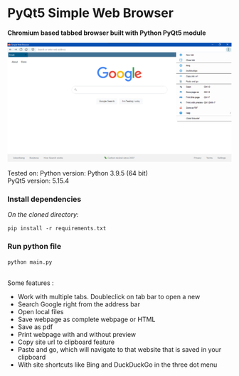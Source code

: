 # PyQt5 Simple Web Browser
**Chromium based tabbed browser built with Python PyQt5 module**

<img src="./browser-screenshot.png" alt="Screenshot"/>

Tested on:
Python version: Python 3.9.5 (64 bit)<br>
PyQt5 version: 5.15.4

<h3>Install dependencies</h3>
<i>On the cloned directory:</i>

```
pip install -r requirements.txt
```

<h3>Run python file</h3>

```
python main.py
```

<br>
Some features :
  <ul>
    <li>Work with multiple tabs. Doubleclick on tab bar to open a new</li>
    <li>Search Google right from the address bar</li>
    <li>Open local files</li>
    <li>Save webpage as complete webpage or HTML</li>
    <li>Save as pdf</li>
    <li>Print webpage with and without preview</li>
    <li>Copy site url to clipboard feature</li>
    <li>Paste and go, which will navigate to that website that is saved in your clipboard</li>
    <li>With site shortcuts like Bing and DuckDuckGo in the three dot menu</li>
  </ul>
<br>

